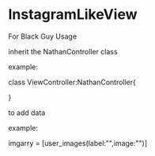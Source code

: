 # InstagramLikeView
For Black Guy Usage

inherit the NathanController class


example:


class ViewController:NathanController{
 

}

to add data

example:

imgarry = [user_images(label:"",image:"")]

